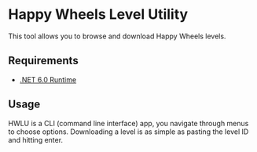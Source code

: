 # Happy Wheels Level Utility
This tool allows you to browse and download Happy Wheels levels.
## Requirements
- [.NET 6.0 Runtime](https://dotnet.microsoft.com/en-us/download/dotnet/6.0/runtime)
## Usage
HWLU is a CLI (command line interface) app, you navigate through menus to choose options.
Downloading a level is as simple as pasting the level ID and hitting enter.

